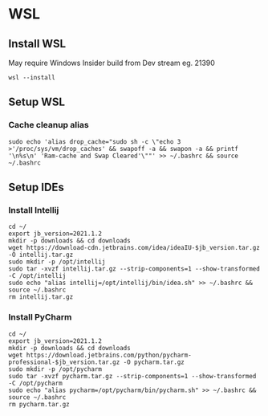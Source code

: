 # WSL

## Install WSL
May require Windows Insider build from Dev stream eg. 21390

    wsl --install

## Setup WSL

### Cache cleanup alias
```
sudo echo 'alias drop_cache="sudo sh -c \"echo 3 >'/proc/sys/vm/drop_caches' && swapoff -a && swapon -a && printf '\n%s\n' 'Ram-cache and Swap Cleared'\""' >> ~/.bashrc && source ~/.bashrc
```

## Setup IDEs

### Install **Intellij**
```
cd ~/
export jb_version=2021.1.2
mkdir -p downloads && cd downloads
wget https://download-cdn.jetbrains.com/idea/ideaIU-$jb_version.tar.gz -O intellij.tar.gz
sudo mkdir -p /opt/intellij
sudo tar -xvzf intellij.tar.gz --strip-components=1 --show-transformed -C /opt/intellij
sudo echo "alias intellij=/opt/intellij/bin/idea.sh" >> ~/.bashrc && source ~/.bashrc
rm intellij.tar.gz
```

### Install **PyCharm**
```
cd ~/
export jb_version=2021.1.2
mkdir -p downloads && cd downloads
wget https://download.jetbrains.com/python/pycharm-professional-$jb_version.tar.gz -O pycharm.tar.gz
sudo mkdir -p /opt/pycharm
sudo tar -xvzf pycharm.tar.gz --strip-components=1 --show-transformed -C /opt/pycharm
sudo echo "alias pycharm=/opt/pycharm/bin/pycharm.sh" >> ~/.bashrc && source ~/.bashrc
rm pycharm.tar.gz
```
